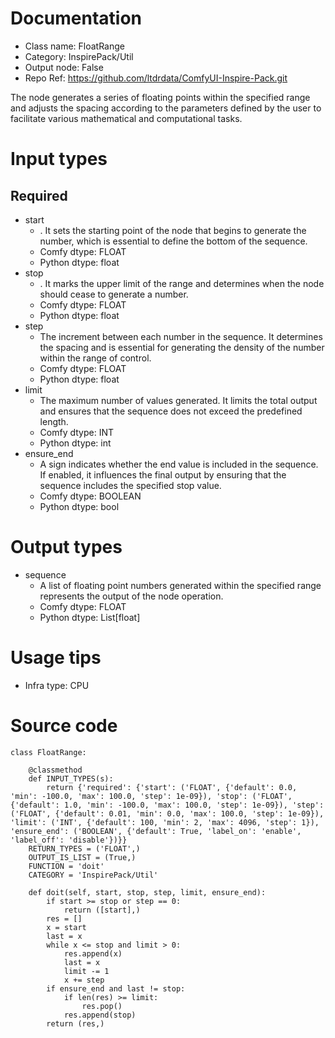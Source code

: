 # Documentation
- Class name: FloatRange
- Category: InspirePack/Util
- Output node: False
- Repo Ref: https://github.com/ltdrdata/ComfyUI-Inspire-Pack.git

The node generates a series of floating points within the specified range and adjusts the spacing according to the parameters defined by the user to facilitate various mathematical and computational tasks.

# Input types
## Required
- start
    - . It sets the starting point of the node that begins to generate the number, which is essential to define the bottom of the sequence.
    - Comfy dtype: FLOAT
    - Python dtype: float
- stop
    - . It marks the upper limit of the range and determines when the node should cease to generate a number.
    - Comfy dtype: FLOAT
    - Python dtype: float
- step
    - The increment between each number in the sequence. It determines the spacing and is essential for generating the density of the number within the range of control.
    - Comfy dtype: FLOAT
    - Python dtype: float
- limit
    - The maximum number of values generated. It limits the total output and ensures that the sequence does not exceed the predefined length.
    - Comfy dtype: INT
    - Python dtype: int
- ensure_end
    - A sign indicates whether the end value is included in the sequence. If enabled, it influences the final output by ensuring that the sequence includes the specified stop value.
    - Comfy dtype: BOOLEAN
    - Python dtype: bool

# Output types
- sequence
    - A list of floating point numbers generated within the specified range represents the output of the node operation.
    - Comfy dtype: FLOAT
    - Python dtype: List[float]

# Usage tips
- Infra type: CPU

# Source code
```
class FloatRange:

    @classmethod
    def INPUT_TYPES(s):
        return {'required': {'start': ('FLOAT', {'default': 0.0, 'min': -100.0, 'max': 100.0, 'step': 1e-09}), 'stop': ('FLOAT', {'default': 1.0, 'min': -100.0, 'max': 100.0, 'step': 1e-09}), 'step': ('FLOAT', {'default': 0.01, 'min': 0.0, 'max': 100.0, 'step': 1e-09}), 'limit': ('INT', {'default': 100, 'min': 2, 'max': 4096, 'step': 1}), 'ensure_end': ('BOOLEAN', {'default': True, 'label_on': 'enable', 'label_off': 'disable'})}}
    RETURN_TYPES = ('FLOAT',)
    OUTPUT_IS_LIST = (True,)
    FUNCTION = 'doit'
    CATEGORY = 'InspirePack/Util'

    def doit(self, start, stop, step, limit, ensure_end):
        if start >= stop or step == 0:
            return ([start],)
        res = []
        x = start
        last = x
        while x <= stop and limit > 0:
            res.append(x)
            last = x
            limit -= 1
            x += step
        if ensure_end and last != stop:
            if len(res) >= limit:
                res.pop()
            res.append(stop)
        return (res,)
```